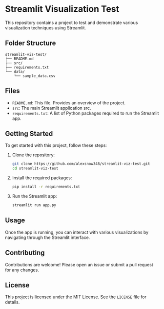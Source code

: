 # Streamlit Visualization Test

This repository contains a project to test and demonstrate various visualization techniques using Streamlit.

## Folder Structure

```
streamlit-viz-test/
├── README.md
├── src/
├── requirements.txt
└── data/
    └── sample_data.csv
```

## Files

- `README.md`: This file. Provides an overview of the project.
- `src`: The main Streamlit application src.
- `requirements.txt`: A list of Python packages required to run the Streamlit app.


## Getting Started

To get started with this project, follow these steps:

1. Clone the repository:
    ```sh
    git clone https://github.com/alexsnow348/streamlit-viz-test.git
    cd streamlit-viz-test
    ```

2. Install the required packages:
    ```sh
    pip install -r requirements.txt
    ```

3. Run the Streamlit app:
    ```sh
    streamlit run app.py
    ```

## Usage

Once the app is running, you can interact with various visualizations by navigating through the Streamlit interface.

## Contributing

Contributions are welcome! Please open an issue or submit a pull request for any changes.

## License

This project is licensed under the MIT License. See the `LICENSE` file for details.